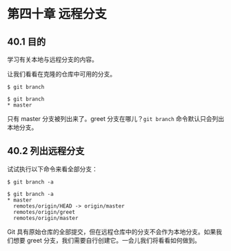 # 第四十章 远程分支

## 40.1 目的

学习有关本地与远程分支的内容。

让我们看看在克隆的仓库中可用的分支。

```
$ git branch
```

```
$ git branch
* master
```

只有 master 分支被列出来了。greet 分支在哪儿？`git branch` 命令默认只会列出本地分支。

## 40.2 列出远程分支

试试执行以下命令来看全部分支：

```
$ git branch -a
```

```
$ git branch -a
* master
  remotes/origin/HEAD -> origin/master
  remotes/origin/greet
  remotes/origin/master
```

Git 具有原始仓库的全部提交，但在远程仓库中的分支不会作为本地分支。如果我们想要 greet 分支，我们需要自行创建它。一会儿我们将看看如何做到。
